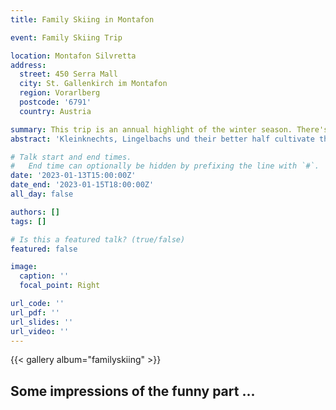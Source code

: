 ```yaml
---
title: Family Skiing in Montafon

event: Family Skiing Trip

location: Montafon Silvretta
address:
  street: 450 Serra Mall
  city: St. Gallenkirch im Montafon
  region: Vorarlberg
  postcode: '6791'
  country: Austria

summary: This trip is an annual highlight of the winter season. There's nothing better than hitting the slopes and enjoying the fresh mountain air while being teased by loving, snowball-throwing siblings, parents and spouses. Let's hope for fluffy deep snow, great sunny weather and some memorable ski descents.   
abstract: 'Kleinknechts, Lingelbachs und their better half cultivate the tradition of enjoying skiing without limits.'

# Talk start and end times.
#   End time can optionally be hidden by prefixing the line with `#`.
date: '2023-01-13T15:00:00Z'
date_end: '2023-01-15T18:00:00Z'
all_day: false

authors: []
tags: []

# Is this a featured talk? (true/false)
featured: false

image:
  caption: ''
  focal_point: Right

url_code: ''
url_pdf: ''
url_slides: ''
url_video: ''
---
```


{{< gallery album="familyskiing" >}}


## Some impressions of the funny part ...

